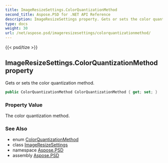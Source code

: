 ```yaml
---
title: ImageResizeSettings.ColorQuantizationMethod
second_title: Aspose.PSD for .NET API Reference
description: ImageResizeSettings property. Gets or sets the color quantization method
type: docs
weight: 30
url: /net/aspose.psd/imageresizesettings/colorquantizationmethod/
---
```

{{< psd/tize >}}
## ImageResizeSettings.ColorQuantizationMethod property

Gets or sets the color quantization method.

```csharp
public ColorQuantizationMethod ColorQuantizationMethod { get; set; }
```

### Property Value

The color quantization method.

### See Also

* enum [ColorQuantizationMethod](../../colorquantizationmethod/)
* class [ImageResizeSettings](../)
* namespace [Aspose.PSD](../../imageresizesettings/)
* assembly [Aspose.PSD](../../../)


